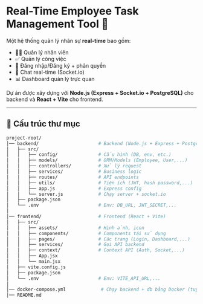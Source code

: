 # Real-Time Employee Task Management Tool 🚀

Một hệ thống quản lý nhân sự **real-time** bao gồm:
- 👨‍💼 Quản lý nhân viên
- ✅ Quản lý công việc
- 🔑 Đăng nhập/Đăng ký + phân quyền
- 💬 Chat real-time (Socket.io)
- 📊 Dashboard quản lý trực quan  

Dự án được xây dựng với **Node.js (Express + Socket.io + PostgreSQL)** cho backend và **React + Vite** cho frontend.

---

## 📂 Cấu trúc thư mục

```bash
project-root/
│── backend/                      # Backend (Node.js + Express + PostgreSQL)
│   ├── src/
│   │   ├── config/               # Cấu hình (DB, env, etc.)
│   │   ├── models/               # ORM/Models (Employee, User,...)
│   │   ├── controllers/          # Xử lý request
│   │   ├── services/             # Business logic
│   │   ├── routes/               # API endpoints
│   │   ├── utils/                # Tiện ích (JWT, hash password,...)
│   │   ├── app.js                # Express config
│   │   └── server.js             # Chạy server + socket.io
│   ├── package.json
│   └── .env                      # Env: DB_URL, JWT_SECRET,...
│
│── frontend/                     # Frontend (React + Vite)
│   ├── src/
│   │   ├── assets/               # Hình ảnh, icon
│   │   ├── components/           # Components tái sử dụng
│   │   ├── pages/                # Các trang (Login, Dashboard,...)
│   │   ├── services/             # Gọi API backend
│   │   ├── context/              # Context API (Auth, Socket,...)
│   │   ├── App.jsx
│   │   └── main.jsx
│   ├── vite.config.js
│   ├── package.json
│   └── .env                      # Env: VITE_API_URL,...
│
│── docker-compose.yml             # Chạy backend + db bằng Docker (tuỳ chọn)
│── README.md


